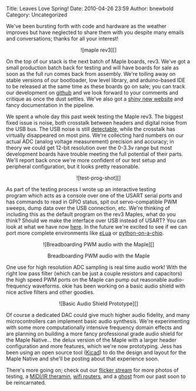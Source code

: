 Title: Leaves Love Spring!
Date: 2010-04-26 23:59
Author: bnewbold
Category: Uncategorized

We've been bursting forth with code and hardware as the weather
improves but have neglected to share them with you despite many emails
and conversations; thanks for all your interest!

<center>
![maple rev3][]
</center>

On the top of our stack is the next batch of Maple boards, rev3. We've
got a small production batch back for testing and will have boards for
sale as soon as the full run comes back from assembly. We're toiling
away on stable versions of our bootloader, low level library, and
arduino-based IDE to be released at the same time as these boards go on
sale; you can track our development on [github][] and we look forward to
your comments and critique as once the dust settles. We've also got
a [shiny new website][] and fancy documentation in the pipeline.

We spent a whole day this past week testing the Maple rev3. The biggest
fixed issue is noise, both crosstalk between headers and digital noise
from the USB bus. The USB noise is still [detectable][], while the
crosstalk has virtually disappeared on most pins. We're collecting hard
numbers on our actual ADC (analog voltage measurement) precision and
accuracy; in theory we could get 12-bit resolution over the 0-3.3v range
but most development boards have trouble meeting the full potential of
their parts. We'll report back once we're more confident of our test
setup and peripheral configuration, but it looks pretty reasonable.

<center>
![test-prog-shot][]
</center>

As part of the testing process I wrote up an interactive testing
program which acts as a console over one of the USART serial ports and
has commands to read in GPIO status, spit out servo-compatible PWM
sweeps, dump data over the USB connection, etc. We're thinking of
including this as the default program on the rev3 Maples, what do you
think? Should we make the interface over USB instead of USART? You can
look at what we have now [here][]. In the future we're excited to see if
we can port more complete environments like [eLua][] or
[python-on-a-chip][].

<center>
![Breadboarding PWM audio with the Maple][]

Breadboarding PWM audio with the Maple
</center>

One use for high resolution ADC sampling is real time audio work! With
the right low pass filter (which can be just a couple resistors and
capacitors) the high speed PWM ports on the Maple can pump out
reasonable audio-frequency waveforms. okie has been working on a basic
audio shield with nice active filters and other goodies.

<center>
![Basic Audio Shield Prototype][]
</center>

Of course a dedicated DAC could give much higher audio fidelity, and
many microcontrollers can implement basic audio synthesis. We're
experimenting with some more computationally intensive frequency domain
effects and are planning on building a more fancy professional grade
audio shield for the Maple Native... the delux version of the Maple with
a larger header configuration and more features, which we're now
prototyping. Jess has been using an open source tool ([Kicad][]) to do
the design and layout for the Maple Native and she'll be posting about
that experience soon.

There's more going on; check out our [flicker stream][] for more photos
of testing, a [MIDI/IR theramin][], [wifi routers][], and a
[ghost][detectable] from our past soon to be reincarnated.

  [maple rev3]: /static/images/old/img_4044-Modified-300x207.jpg "maple rev3"
  [github]: http://github.com/leaflabs/
  [shiny new website]: http://www.flickr.com/photos/48069758@N08/4556431364/
  [detectable]: http://www.flickr.com/photos/48069758@N08/4555765513/
  [test-prog-shot]: /static/images/old/test-prog-shot.png "test-prog-shot"
  [here]: http://gist.github.com/380091
  [eLua]: http://www.eluaproject.net/
  [python-on-a-chip]: http://code.google.com/p/python-on-a-chip/
  [Breadboarding PWM audio with the Maple]: /static/images/old/audio_board-300x225.jpg "audio_breadboard"
  [Basic Audio Shield Prototype]: /static/images/old/img_4043-Modified-300x224.jpg "Basic Audio Shield Prototype"
  [Kicad]: http://kicad.sourceforge.net/wiki/index.php/Main_Page
  [flicker stream]: http://www.flickr.com/photos/48069758@N08/
  [MIDI/IR theramin]: http://www.flickr.com/photos/48069758@N08/4515845564/
  [wifi routers]: http://www.flickr.com/photos/48069758@N08/4555765533/
